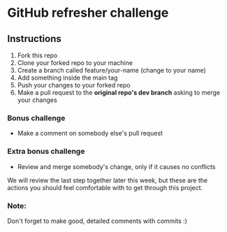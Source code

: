 # GitHub refresher challenge

## Instructions

1. Fork this repo
2. Clone your forked repo to your machine
3. Create a branch called feature/your-name (change to your name)
4. Add something inside the main tag
5. Push your changes to your forked repo
6. Make a pull request to the **original repo's dev branch** asking to merge your changes

### Bonus challenge

- Make a comment on somebody else's pull request

### Extra bonus challenge

- Review and merge somebody's change, only if it causes no conflicts

We will review the last step together later this week, but these are the actions you should feel comfortable with to get through this project.

### Note:

Don't forget to make good, detailed comments with commits :)
